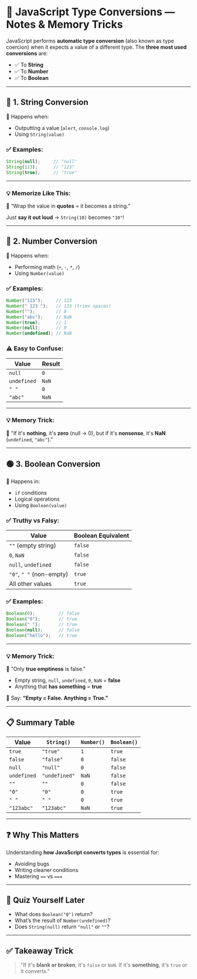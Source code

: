 
# 🔄 JavaScript Type Conversions — Notes & Memory Tricks

JavaScript performs **automatic type conversion** (also known as type coercion) when it expects a value of a different type. The **three most used conversions** are:

- ✅ To **String**
- ✅ To **Number**
- ✅ To **Boolean**

---

## 🧵 1. String Conversion

📌 Happens when:
- Outputting a value (`alert`, `console.log`)
- Using `String(value)`

### ✅ Examples:

```js
String(null);     // "null"
String(123);      // "123"
String(true);     // "true"
````

---

### 💡 Memorize Like This:

🧠 “Wrap the value in **quotes** = it becomes a string.”

Just **say it out loud** → `String(10)` becomes `"10"`!

---

## 🔢 2. Number Conversion

📌 Happens when:

* Performing math (`+`, `-`, `*`, `/`)
* Using `Number(value)`

### ✅ Examples:

```js
Number("123");     // 123
Number(" 123 ");   // 123 (trims spaces)
Number("");        // 0
Number("abc");     // NaN
Number(true);      // 1
Number(null);      // 0
Number(undefined); // NaN
```

### ⚠️ Easy to Confuse:

| Value       | Result |
| ----------- | ------ |
| `null`      | `0`    |
| `undefined` | `NaN`  |
| `" "`       | `0`    |
| `"abc"`     | `NaN`  |

---

### 💡 Memory Trick:

🧠 "If it's **nothing**, it's **zero** (null → 0),
but if it's **nonsense**, it's **NaN** (`undefined`, `"abc"`)."

---

## 🟢 3. Boolean Conversion

📌 Happens in:

* `if` conditions
* Logical operations
* Using `Boolean(value)`

### ✅ Truthy vs Falsy:

| Value                    | Boolean Equivalent |
| ------------------------ | ------------------ |
| `""` (empty string)      | `false`            |
| `0`, `NaN`               | `false`            |
| `null`, `undefined`      | `false`            |
| `"0"`, `" "` (non-empty) | `true`             |
| All other values         | `true`             |

### ✅ Examples:

```js
Boolean(0);         // false
Boolean("0");       // true
Boolean(" ");       // true
Boolean(null);      // false
Boolean("hello");   // true
```

---

### 💡 Memory Trick:

🧠 "Only **true emptiness** is false."

* Empty string, `null`, `undefined`, `0`, `NaN` = **false**
* Anything that **has something** = **true**

🧠 Say: **“Empty = False. Anything = True.”**

---

## 📋 Summary Table

| Value       | `String()`    | `Number()` | `Boolean()` |
| ----------- | ------------- | ---------- | ----------- |
| `true`      | `"true"`      | `1`        | `true`      |
| `false`     | `"false"`     | `0`        | `false`     |
| `null`      | `"null"`      | `0`        | `false`     |
| `undefined` | `"undefined"` | `NaN`      | `false`     |
| `""`        | `""`          | `0`        | `false`     |
| `"0"`       | `"0"`         | `0`        | `true`      |
| `" "`       | `" "`         | `0`        | `true`      |
| `"123abc"`  | `"123abc"`    | `NaN`      | `true`      |

---

## ❓ Why This Matters

Understanding **how JavaScript converts types** is essential for:

* Avoiding bugs
* Writing cleaner conditions
* Mastering `==` vs `===`

---

## 🧠 Quiz Yourself Later

* What does `Boolean("0")` return?
* What’s the result of `Number(undefined)`?
* Does `String(null)` return `"null"` or `""`?

---

## ✅ Takeaway Trick

> "If it's **blank or broken**, it's `false` or `NaN`.
> If it's **something**, it's `true` or it converts."


